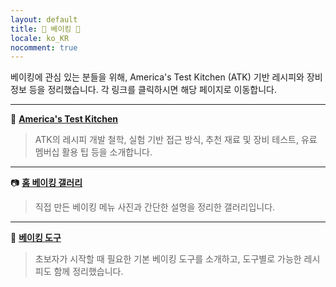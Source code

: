 ```yaml
---
layout: default
title: 🍰 베이킹 🍰
locale: ko_KR
nocomment: true
---
```


베이킹에 관심 있는 분들을 위해, America's Test Kitchen (ATK) 기반 레시피와 장비 정보 등을 정리했습니다. 각 링크를 클릭하시면 해당 페이지로 이동합니다.

---
🍳 **[America's Test Kitchen](/baking/atk)**

> ATK의 레시피 개발 철학, 실험 기반 접근 방식, 추천 재료 및 장비 테스트, 유료 멤버십 활용 팁 등을 소개합니다.

---

📷 **[홈 베이킹 갤러리](/baking/gallery)**

> 직접 만든 베이킹 메뉴 사진과 간단한 설명을 정리한 갤러리입니다.

---

🔪 **[베이킹 도구](/baking/equipments)**

> 초보자가 시작할 때 필요한 기본 베이킹 도구를 소개하고, 도구별로 가능한 레시피도 함께 정리했습니다.